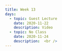 ```yaml
---
title: Week 13
days:
  - topic: Guest Lecture
    date: 2020-11-22
    description: Video
  - topic: No Class
    date: 2020-11-24
    description:  <br />  
---
```







